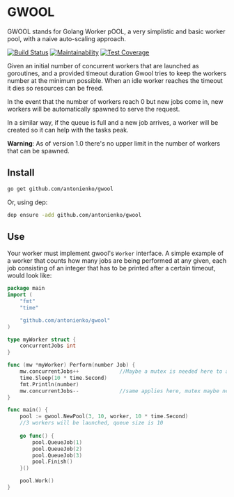 # GWOOL

GWOOL stands for Golang Worker pOOL, a very simplistic and basic worker pool, with a naive auto-scaling approach. 

[![Build Status](https://travis-ci.org/antonienko/gwool.svg?branch=master)](https://travis-ci.org/antonienko/gwool)
[![Maintainability](https://api.codeclimate.com/v1/badges/d7c85499faa5944b2c2d/maintainability)](https://codeclimate.com/github/antonienko/gwool/maintainability)
[![Test Coverage](https://api.codeclimate.com/v1/badges/d7c85499faa5944b2c2d/test_coverage)](https://codeclimate.com/github/antonienko/gwool/test_coverage)

Given an initial number of concurrent workers that are launched as goroutines, and a provided timeout duration
Gwool tries to keep the workers number at the minimum possible. When an idle worker reaches the timeout it dies
so resources can be freed.

In the event that the number of workers reach 0 but new jobs come in, new workers will
be automatically spawned to serve the request.

In a similar way, if the queue is full and a new job arrives, a worker will be created so it can help with the tasks peak.

**Warning**: As of version 1.0 there's no upper limit in the number of workers that can be spawned.

## Install

``` bash
go get github.com/antonienko/gwool
```

Or, using dep:

``` bash
dep ensure -add github.com/antonienko/gwool
```

## Use

Your worker must implement gwool's `Worker` interface. A simple example of a worker that counts how many jobs
are being performed at any given, each job consisting of an integer that has to be printed after a certain timeout, 
would look like:

``` go
package main
import (
    "fmt"
    "time"

    "github.com/antonienko/gwool"
)

type myWorker struct {
    concurrentJobs int
}

func (mw *myWorker) Perform(number Job) {
    mw.concurrentJobs++             //Maybe a mutex is needed here to avoid race conditions. Left out for simplicity
    time.Sleep(10 * time.Second)
    fmt.Println(number)
    mw.concurrentJobs--             //same applies here, mutex maybe needed.
}

func main() {
    pool := gwool.NewPool(3, 10, worker, 10 * time.Second)
    //3 workers will be launched, queue size is 10
    
    go func() {
        pool.QueueJob(1)
        pool.QueueJob(2)
        pool.QueueJob(3)
        pool.Finish()
    }()

    pool.Work() 
}
```
